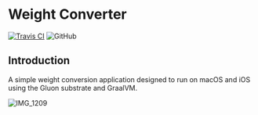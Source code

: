 # Weight Converter 

[![Travis CI](https://api.travis-ci.org/cbm64chris/weight-converter.svg?branch=master)](https://travis-ci.org/cbm64chris/weight-converter)
![GitHub](https://img.shields.io/github/license/cbm64chris/weight-converter)

## Introduction

A simple weight conversion application designed to run on macOS and iOS using the Gluon substrate and GraalVM.

![IMG_1209](https://user-images.githubusercontent.com/20171342/84010008-f679e580-a96b-11ea-904f-460e0dd31d60.png)
